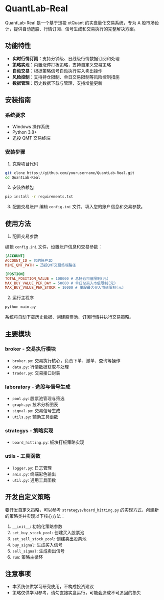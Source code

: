 # QuantLab-Real

QuantLab-Real 是一个基于迅投 xtQuant 的实盘量化交易系统，专为 A 股市场设计，提供自动选股、行情订阅、信号生成和交易执行的完整解决方案。

## 功能特性

- **实时行情订阅**：支持分钟级、日线级行情数据订阅和处理
- **策略实现**：内置涨停打板策略，支持自定义交易策略
- **自动交易**：根据策略信号自动执行买入卖出操作
- **风险控制**：支持持仓限制、单日交易限制等风险控制措施
- **数据管理**：历史数据下载与管理，支持增量更新

## 安装指南

### 系统要求

- Windows 操作系统
- Python 3.8+
- 迅投 QMT 交易终端

### 安装步骤

1. 克隆项目代码

```bash
git clone https://github.com/yourusername/QuantLab-Real.git
cd QuantLab-Real
```

2. 安装依赖包

```bash
pip install -r requirements.txt
```

3. 配置交易账户
编辑 `config.ini` 文件，填入您的账户信息和交易参数。

## 使用方法

1. 配置交易参数

编辑 `config.ini` 文件，设置账户信息和交易参数：

```ini
[ACCOUNT]
ACCOUNT_ID = 您的账户ID
MINI_QMT_PATH = 迅投QMT交易终端路径

[POSTION]
TOTAL_POSITION_VALUE = 100000 # 总持仓市值限制(元)
MAX_BUY_VALUE_PER_DAY = 50000 # 单日总买入市值限制(元)
MAX_BUY_VALUE_PER_STOCK = 10000 # 单股最大买入市值限制(元)
```

2. 运行主程序

```bash
python main.py
```

系统将自动下载历史数据、创建股票池、订阅行情并执行交易策略。

## 主要模块

### broker - 交易执行模块

- `broker.py`: 交易执行核心，负责下单、撤单、查询等操作
- `data.py`: 行情数据获取与处理
- `trader.py`: 交易接口封装

### laboratory - 选股与信号生成

- `pool.py`: 股票池管理与筛选
- `graph.py`: 技术分析图表
- `signal.py`: 交易信号生成
- `utils.py`: 辅助工具函数

### strategys - 策略实现

- `board_hitting.py`: 板块打板策略实现

### utils - 工具函数

- `logger.py`: 日志管理
- `anis.py`: 终端彩色输出
- `util.py`: 通用工具函数

## 开发自定义策略

要开发自定义策略，可以参考 `strategys/board_hitting.py` 的实现方式，创建新的策略类并实现以下核心方法：

1. `__init__`: 初始化策略参数
2. `set_buy_stock_pool`: 创建买入股票池
3. `set_sell_stock_pool`: 创建卖出股票池
4. `buy_signal`: 生成买入信号
5. `sell_signal`: 生成卖出信号
6. `run`: 策略主循环

## 注意事项

- 本系统仅供学习研究使用，不构成投资建议
- 策略仅供学习参考，请勿直接实盘运行，可能会造成不可追回的损失